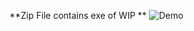 **Zip File contains exe of WIP
**
![Demo](https://github.com/user-attachments/assets/cf163fbd-347f-4d05-b044-9b572dc79d4b)
